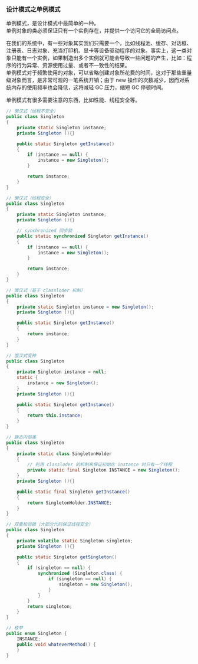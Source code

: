 
### 设计模式之单例模式
单例模式，是设计模式中最简单的一种。  
单例对象的类必须保证只有一个实例存在，并提供一个访问它的全局访问点。  

在我们的系统中，有一些对象其实我们只需要一个，比如线程池、缓存、对话框、注册表、日志对象、充当打印机、显卡等设备驱动程序的对象。事实上，这一类对象只能有一个实例，如果制造出多个实例就可能会导致一些问题的产生，比如：程序的行为异常、资源使用过量、或者不一致性的结果。  
单例模式对于频繁使用的对象，可以省略创建对象所花费的时间，这对于那些重量级对象而言，是非常可观的一笔系统开销；由于 new 操作的次数减少，因而对系统内存的使用频率也会降低，这将减轻 GC 压力，缩短 GC 停顿时间。

单例模式有很多需要注意的东西，比如性能、线程安全等。  

```java
// 懒汉式（线程不安全）
public class Singleton 
{  
    private static Singleton instance;  
    private Singleton (){}  

    public static Singleton getInstance() 
    {  
        if (instance == null) {  
            instance = new Singleton();  
        }  

        return instance;  
    }  
}  

// 懒汉式（线程安全）
public class Singleton 
{  
    private static Singleton instance;  
    private Singleton (){}  

    // synchronized 同步锁
    public static synchronized Singleton getInstance() 
    {  
        if (instance == null) {  
            instance = new Singleton();  
        }  

        return instance;  
    }  
} 

// 饿汉式（基于 classloder 机制）
public class Singleton 
{  
    private static Singleton instance = new Singleton();  
    private Singleton (){}  

    public static Singleton getInstance() 
    {  
        return instance;  
    }  
}  

// 饿汉式变种
public class Singleton 
{  
    private Singleton instance = null;  
    static {  
        instance = new Singleton();  
    } 
    private Singleton (){}  

    public static Singleton getInstance() 
    {  
        return this.instance;  
    }  
}  

// 静态内部类
public class Singleton 
{  
    private static class SingletonHolder 
    {  
        // 利用 classloder 的机制来保证初始化 instance 时只有一个线程
        private static final Singleton INSTANCE = new Singleton();  
    }  
    private Singleton (){} 

    public static final Singleton getInstance() 
    {  
        return SingletonHolder.INSTANCE;  
    }  
}  

// 双重校验锁（大部分代码保证线程安全）
public class Singleton 
{  
    private volatile static Singleton singleton;  
    private Singleton (){}  

    public static Singleton getSingleton() 
    {  
        if (singleton == null) {  
            synchronized (Singleton.class) {  
                if (singleton == null) {  
                    singleton = new Singleton();  
                }  
            }  
        }  
        return singleton;  
    }  
}  

// 枚举
public enum Singleton {  
    INSTANCE;  
    public void whateverMethod() {  
    }  
} 

```

